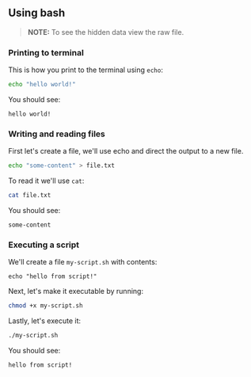 ## Using bash

> **NOTE:** To see the hidden data view the raw file.

<!-- test:suite=bash-basics -->

### Printing to terminal

This is how you print to the terminal using `echo`:

<!-- test:exec -->
```bash
echo "hello world!"
```

You should see:

<!-- test:assert=contains -->
```text
hello world!
```

### Writing and reading files

First let's create a file, we'll use echo and direct the output to a new file.

<!-- test:exec -->
```bash
echo "some-content" > file.txt
```

To read it we'll use `cat`:

<!-- test:exec -->
```bash
cat file.txt
```

You should see:

<!-- test:assert=contains -->
```text
some-content
```

### Executing a script

We'll create a file `my-script.sh` with contents:

<!-- test:file=my-script.sh -->
```shell script
echo "hello from script!"
```

Next, let's make it executable by running:

<!-- test:exec -->
```bash
chmod +x my-script.sh
```

Lastly, let's execute it:

<!-- test:exec -->
```bash
./my-script.sh
```

You should see:

<!-- test:assert=contains -->
```text
hello from script!
```